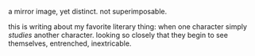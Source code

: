 a mirror image, yet distinct. not superimposable. 




this is writing about my favorite literary thing: when one character simply *studies* another character. looking so closely that they begin to see themselves, entrenched, inextricable. 